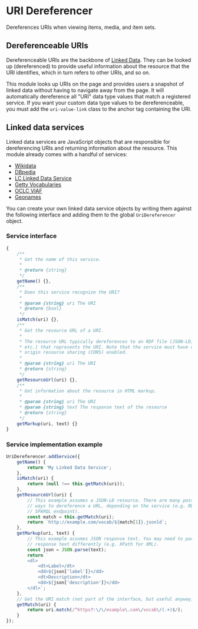 # URI Dereferencer

Dereferences URIs when viewing items, media, and item sets.

## Dereferenceable URIs

Dereferenceable URIs are the backbone of [Linked Data](https://en.wikipedia.org/wiki/Linked_data).
They can be looked up (dereferenced) to provide useful information about the resource
that the URI identifies, which in turn refers to other URIs, and so on.

This module looks up URIs on the page and provides users a snapshot of linked data
without having to navigate away from the page. It will automatically dereference
all "URI" data type values that match a registered service. If you want your custom
data type values to be dereferenceable, you must add the `uri-value-link` class
to the anchor tag containing the URI.

## Linked data services

Linked data services are JavaScript objects that are responsible for dereferencing
URIs and returning information about the resource. This module already comes with
a handful of services:

- [Wikidata](https://www.wikidata.org/wiki/Wikidata:Main_Page)
- [DBpedia](https://wiki.dbpedia.org/)
- [LC Linked Data Service](http://id.loc.gov/)
- [Getty Vocabularies](https://www.getty.edu/research/tools/vocabularies/)
- [OCLC VIAF](https://www.oclc.org/en/viaf.html)
- [Geonames](https://www.geonames.org/)

You can create your own linked data service objects by writing them against the
following interface and adding them to the global `UriDereferencer` object.

### Service interface

```js
{
    /**
     * Get the name of this service.
     *
     * @return {string}
     */
    getName() {},
    /**
     * Does this service recognize the URI?
     *
     * @param {string} uri The URI
     * @return {bool}
     */
    isMatch(uri) {},
    /**
     * Get the resource URL of a URI.
     *
     * The resource URL typically dereferences to an RDF file (JSON-LD, XML,
     * etc.) that represents the URI. Note that the service must have cross-
     * origin resource sharing (CORS) enabled.
     *
     * @param {string} uri The URI
     * @return {string}
     */
    getResourceUrl(uri) {},
    /**
     * Get information about the resource in HTML markup.
     *
     * @param {string} uri The URI
     * @param {string} text The response text of the resource
     * @return {string}
     */
    getMarkup(uri, text) {}
}
```

### Service implementation example

```js
UriDereferencer.addService({
    getName() {
        return 'My Linked Data Service';
    },
    isMatch(uri) {
        return (null !== this.getMatch(uri));
    },
    getResourceUrl(uri) {
        // This example assumes a JSON-LD resource. There are many possible
        // ways to dereference a URL, depending on the service (e.g. RDF/XML,
        // SPARQL endpoint).
        const match = this.getMatch(uri);
        return `http://example.com/vocab/${match[1]}.jsonld`;
    },
    getMarkup(uri, text) {
        // This example assumes JSON response text. You may need to parse the
        // response text differently (e.g. XPath for XML).
        const json = JSON.parse(text);
        return `
        <dl>
            <dt>Label</dt>
            <dd>${json['label']}</dd>
            <dt>Description</dt>
            <dd>${json['description']}</dd>
        </dl>`;
    },
    // Get the URI match (not part of the interface, but useful anyway).
    getMatch(uri) {
        return uri.match(/^https?:\/\/example\.com\/vocab\/(.+)$/);
    }
});
```
